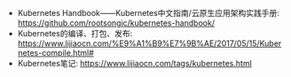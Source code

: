 * Kubernetes Handbook——Kubernetes中文指南/云原生应用架构实践手册: https://github.com/rootsongjc/kubernetes-handbook/
* Kubernetes的编译、打包、发布: https://www.lijiaocn.com/%E9%A1%B9%E7%9B%AE/2017/05/15/Kubernetes-compile.html#
* Kubernetes笔记: https://www.lijiaocn.com/tags/kubernetes.html